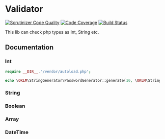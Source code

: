 # Validator

[![Scrutinizer Code Quality](https://scrutinizer-ci.com/g/Angythub/Validator/badges/quality-score.png?b=master)](https://scrutinizer-ci.com/g/Angythub/Validator/?branch=master)
[![Code Coverage](https://scrutinizer-ci.com/g/Angythub/Validator/badges/coverage.png?b=master)](https://scrutinizer-ci.com/g/Angythub/Validator/?branch=master)
[![Build Status](https://scrutinizer-ci.com/g/Angythub/Validator/badges/build.png?b=master)](https://scrutinizer-ci.com/g/Angythub/Validator/build-status/master)

This lib can check php types as Int, String etc.

## Documentation

### Int

 
```php
require __DIR__.'/vendor/autoload.php';

echo \OKLM\StringGenerator\PasswordGenerator::generate(10, \OKLM\StringGenerator\PasswordGenerator::PASSWORD_EASY, '');
```


### String
### Boolean
### Array
### DateTime
